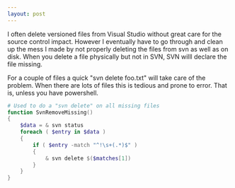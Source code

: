 ```yaml
---
layout: post
---
```

I often delete versioned files from Visual Studio without great care for the source control impact.  However I eventually have to go through and clean up the mess I made by not properly deleting the files from svn as well as on disk.  When you delete a file physically but not in SVN, SVN willl declare the file missing.

For a couple of files a quick "svn delete foo.txt" will take care of the problem.  When there are lots of files this is tedious and prone to error.  That is, unless you have powershell.

``` powershell
# Used to do a "svn delete" on all missing files  
function SvnRemoveMissing()  
{  
    $data = & svn status  
    foreach ( $entry in $data )  
    {  
        if ( $entry -match "^!\s+(.*)$" )  
        {  
            & svn delete $($matches[1])  
        }  
    }  
}  
```

